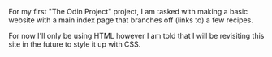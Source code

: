 For my first "The Odin Project" project, I am tasked with making a basic website with a main index page that branches off (links to) a few recipes.

For now I'll only be using HTML however I am told that I will be revisiting this site in the future to style it up with CSS.
